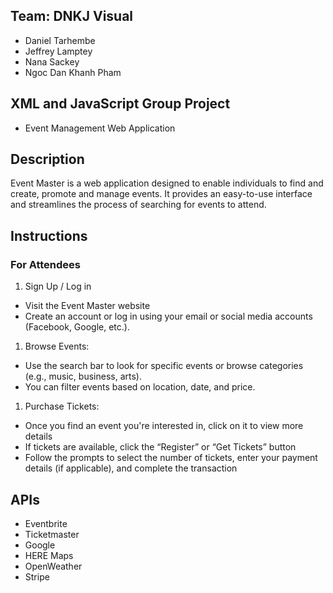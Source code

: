 ## Team: DNKJ Visual
- Daniel Tarhembe
- Jeffrey Lamptey
- Nana Sackey
- Ngoc Dan Khanh Pham


## XML and JavaScript Group Project
- Event Management Web Application

## Description
Event Master is a web application designed to enable individuals to find and create, promote and manage events. It provides an easy-to-use interface and streamlines the process of searching for events to attend.

## Instructions
### For Attendees
1. Sign Up / Log in
- Visit the Event Master website
- Create an account or log in using your email or social media accounts (Facebook, Google, etc.).
1. Browse Events:
- Use the search bar to look for specific events or browse categories (e.g., music, business, arts).
- You can filter events based on location, date, and price.
1. Purchase Tickets:
- Once you find an event you're interested in, click on it to view more details
- If tickets are available, click the “Register” or “Get Tickets” button
- Follow the prompts to select the number of tickets, enter your payment details (if applicable), and complete the transaction

## APIs
- Eventbrite
- Ticketmaster
- Google
- HERE Maps
- OpenWeather
- Stripe